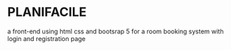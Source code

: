 # PLANIFACILE
a front-end using html css and bootsrap 5 for a room booking system with login and registration page 
